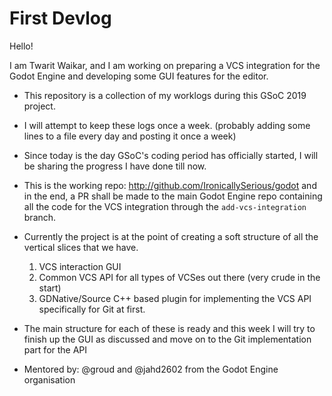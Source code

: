 # First Devlog

Hello!

I am Twarit Waikar, and I am working on preparing a VCS integration for the Godot Engine and developing some GUI features for the editor.

* This repository is a collection of my worklogs during this GSoC 2019 project.

* I will attempt to keep these logs once a week. (probably adding some lines to a file every day and posting it once a week)

* Since today is the day GSoC's coding period has officially started, I will be sharing the progress I have done till now.

* This is the working repo: http://github.com/IronicallySerious/godot and in the end, a PR shall be made to the main Godot Engine repo containing all the code for the VCS integration through the `add-vcs-integration` branch.

* Currently the project is at the point of creating a soft structure of all the vertical slices that we have. 
    1. VCS interaction GUI
    2. Common VCS API for all types of VCSes out there (very crude in the start)
    3. GDNative/Source C++ based plugin for implementing the VCS API specifically for Git at first.
    
* The main structure for each of these is ready and this week I will try to finish up the GUI as discussed and move on to the Git implementation part for the API

* Mentored by: @groud and @jahd2602 from the Godot Engine organisation
